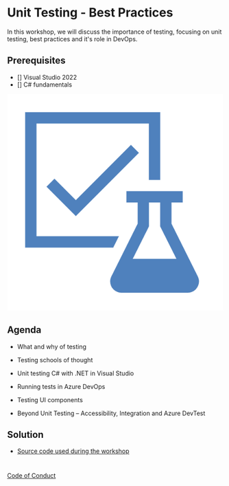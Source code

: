 # Unit Testing - Best Practices

In this workshop, we will discuss the importance of testing, focusing on unit testing, best practices and it's role in DevOps.

## Prerequisites
 
- [] Visual Studio 2022
- [] C# fundamentals

![image of completed project](images/Picture1.png)

## Agenda

- What and why of testing

- Testing schools of thought

- Unit testing C# with .NET in Visual Studio

- Running tests in Azure DevOps

- Testing UI components

- Beyond Unit Testing – Accessibility, Integration and Azure DevTest 

## Solution

- [Source code used during the workshop](./workshop/solution)



#


[Code of Conduct](CODE_OF_CONDUCT.md)

